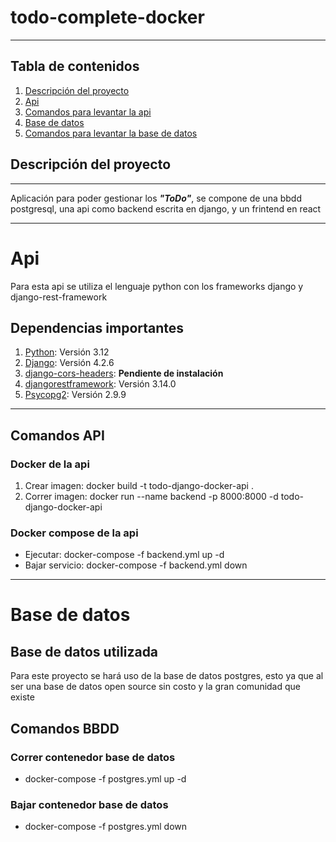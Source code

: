 # todo-complete-docker
---

## Tabla de contenidos
1. [Descripción del proyecto](#descripcion-del-proyecto)
2. [Api](#api)
3. [Comandos para levantar la api](#comandos-api)
4. [Base de datos](#base-de-datos)
5. [Comandos para levantar la base de datos](#comandos-bbdd)

## Descripción del proyecto
***
Aplicación para poder gestionar los ***"ToDo"***, se compone de una bbdd postgresql, una api como backend escrita en django, y un frintend en react

---
# Api

Para esta api se utiliza el lenguaje python con los frameworks django y django-rest-framework

## Dependencias importantes

1. [Python](https://www.python.org/): Versión 3.12
2. [Django](https://www.djangoproject.com/): Versión 4.2.6
3. [django-cors-headers](https://pypi.org/project/django-cors-headers/): **Pendiente de instalación**
4. [djangorestframework](https://www.django-rest-framework.org/): Versión 3.14.0
5. [Psycopg2](https://pypi.org/project/psycopg2/): Versión 2.9.9

---

## Comandos API

### Docker de la api
1. Crear imagen: docker build -t todo-django-docker-api .
2. Correr imagen: docker run --name backend -p 8000:8000 -d todo-django-docker-api

### Docker compose de la api
* Ejecutar: docker-compose -f backend.yml up -d
* Bajar servicio: docker-compose -f backend.yml down

---

# Base de datos

## Base de datos utilizada

Para este proyecto se hará uso de la base de datos postgres, esto ya que al ser una base de datos open source sin costo y la gran comunidad que existe

## Comandos BBDD

### Correr contenedor base de datos
* docker-compose -f postgres.yml up -d

### Bajar contenedor base de datos
* docker-compose -f postgres.yml down
